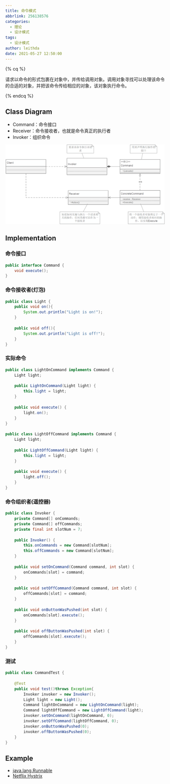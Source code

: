 ```yaml
---
title: 命令模式
abbrlink: 256138576
categories:
  - 理论
  - 设计模式
tags:
  - 设计模式
author: leithda
date: 2021-05-27 12:50:00
---
```


{% cq %}

请求以命令的形式包裹在对象中，并传给调用对象。调用对象寻找可以处理该命令的合适的对象，并把该命令传给相应的对象，该对象执行命令。

{% endcq %}

<!-- More -->

## Class Diagram
- Command：命令接口
- Receiver：命令接收者，也就是命令真正的执行者
- Invoker：组织命令



![](设计模式-命令模式/Command-Diagram.png)

## Implementation

### 命令接口
```java
public interface Command {
    void execute();
}
```

### 命令接收者(灯泡)
```java
public class Light {
    public void on(){
        System.out.println("Light is on!");
    }

    public void off(){
        System.out.println("Light is off!");
    }
}

```

### 实际命令
```java
public class LightOnCommand implements Command {
    Light light;

    public LightOnCommand(Light light) {
        this.light = light;
    }

    public void execute() {
        light.on();
    }
}

public class LightOffCommand implements Command {
    Light light;

    public LightOffCommand(Light light) {
        this.light = light;
    }

    public void execute() {
        light.off();
    }
}
```

### 命令组织者(遥控器)
```java
public class Invoker {
    private Command[] onCommands;
    private Command[] offCommands;
    private final int slotNum = 7;

    public Invoker() {
        this.onCommands = new Command[slotNum];
        this.offCommands = new Command[slotNum];
    }

    public void setOnCommand(Command command, int slot) {
        onCommands[slot] = command;
    }

    public void setOffCommand(Command command, int slot) {
        offCommands[slot] = command;
    }

    public void onButtonWasPushed(int slot) {
        onCommands[slot].execute();
    }

    public void offButtonWasPushed(int slot) {
        offCommands[slot].execute();
    }
}
```

### 测试
```java
public class CommandTest {

    @Test
    public void test()throws Exception{
        Invoker invoker = new Invoker();
        Light light = new Light();
        Command lightOnCommand = new LightOnCommand(light);
        Command lightOffCommand = new LightOffCommand(light);
        invoker.setOnCommand(lightOnCommand, 0);
        invoker.setOffCommand(lightOffCommand, 0);
        invoker.onButtonWasPushed(0);
        invoker.offButtonWasPushed(0);
    }
}
```
## Example
- [java.lang.Runnable](https://docs.oracle.com/javase/8/docs/api/java/lang/Runnable.html)
- [Netflix Hystrix](https://github.com/Netflix/Hystrix/wiki)